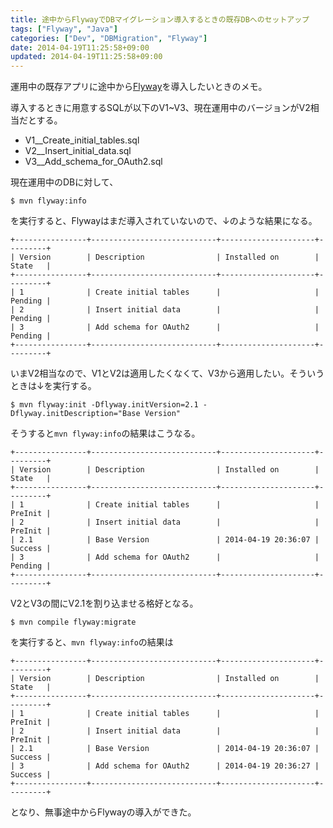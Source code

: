 ```yaml
---
title: 途中からFlywayでDBマイグレーション導入するときの既存DBへのセットアップ
tags: ["Flyway", "Java"]
categories: ["Dev", "DBMigration", "Flyway"]
date: 2014-04-19T11:25:58+09:00
updated: 2014-04-19T11:25:58+09:00
---
```


運用中の既存アプリに途中から[Flyway][1]を導入したいときのメモ。

導入するときに用意するSQLが以下のV1~V3、現在運用中のバージョンがV2相当だとする。

* V1__Create_initial_tables.sql
* V2__Insert_initial_data.sql
* V3__Add_schema_for_OAuth2.sql

現在運用中のDBに対して、

    $ mvn flyway:info

を実行すると、Flywayはまだ導入されていないので、↓のような結果になる。

    +----------------+----------------------------+---------------------+---------+
    | Version        | Description                | Installed on        | State   |
    +----------------+----------------------------+---------------------+---------+
    | 1              | Create initial tables      |                     | Pending |
    | 2              | Insert initial data        |                     | Pending |
    | 3              | Add schema for OAuth2      |                     | Pending |
    +----------------+----------------------------+---------------------+---------+

いまV2相当なので、V1とV2は適用したくなくて、V3から適用したい。そういうときは↓を実行する。


    $ mvn flyway:init -Dflyway.initVersion=2.1 -Dflyway.initDescription="Base Version"

そうすると`mvn flyway:info`の結果はこうなる。

    +----------------+----------------------------+---------------------+---------+
    | Version        | Description                | Installed on        | State   |
    +----------------+----------------------------+---------------------+---------+
    | 1              | Create initial tables      |                     | PreInit |
    | 2              | Insert initial data        |                     | PreInit |
    | 2.1            | Base Version               | 2014-04-19 20:36:07 | Success |
    | 3              | Add schema for OAuth2      |                     | Pending |
    +----------------+----------------------------+---------------------+---------+

V2とV3の間にV2.1を割り込ませる格好となる。

    $ mvn compile flyway:migrate

を実行すると、`mvn flyway:info`の結果は

    +----------------+----------------------------+---------------------+---------+
    | Version        | Description                | Installed on        | State   |
    +----------------+----------------------------+---------------------+---------+
    | 1              | Create initial tables      |                     | PreInit |
    | 2              | Insert initial data        |                     | PreInit |
    | 2.1            | Base Version               | 2014-04-19 20:36:07 | Success |
    | 3              | Add schema for OAuth2      | 2014-04-19 20:36:27 | Success |
    +----------------+----------------------------+---------------------+---------+

となり、無事途中からFlywayの導入ができた。

  [1]: http://flywaydb.org/
